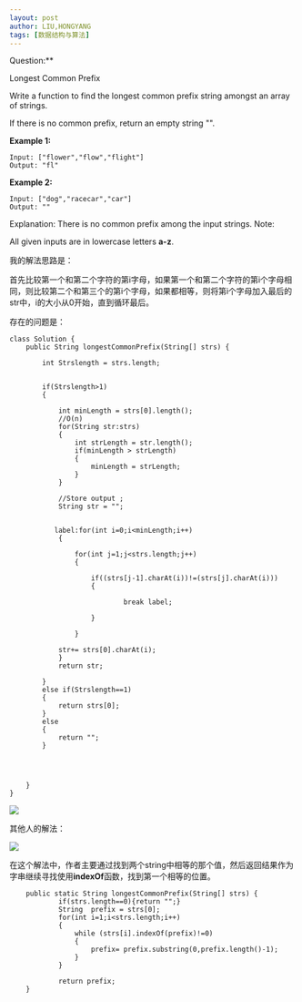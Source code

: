 ```yaml
---
layout: post
author: LIU,HONGYANG
tags: [数据结构与算法]
---
```






Question:**


Longest Common Prefix

Write a function to find the longest common prefix string amongst an array of strings.

If there is no common prefix, return an empty string "".

**Example 1:**


```{}
Input: ["flower","flow","flight"]
Output: "fl"
```

**Example 2:**

```{}
Input: ["dog","racecar","car"]
Output: ""

```


Explanation: There is no common prefix among the input strings.
Note:

All given inputs are in lowercase letters **a-z**.


我的解法思路是：

首先比较第一个和第二个字符的第i字母，如果第一个和第二个字符的第i个字母相同，则比较第二个和第三个的第i个字母，如果都相等，则将第i个字母加入最后的str中，i的大小从0开始，直到循环最后。


存在的问题是：


```{java}
class Solution {
    public String longestCommonPrefix(String[] strs) {
      
        int Strslength = strs.length;


        if(Strslength>1)
        {

            int minLength = strs[0].length();
            //O(n)
            for(String str:strs)
            {
                int strLength = str.length();
                if(minLength > strLength)
                {
                    minLength = strLength;
                }
            }

            //Store output ;
            String str = "";


           label:for(int i=0;i<minLength;i++)
            {

                for(int j=1;j<strs.length;j++)
                {

                    if((strs[j-1].charAt(i))!=(strs[j].charAt(i)))
                    {

                            break label;
                        
                    }

                }

            str+= strs[0].charAt(i);
            }
            return str;

        }
        else if(Strslength==1)
        {
            return strs[0];
        }
        else
        {
            return "";
        }

       

       
    }
}
```

![](https://tva1.sinaimg.cn/large/006tNbRwgy1ga11mrbnq7j30x20leq63.jpg)

其他人的解法：





![](https://tva1.sinaimg.cn/large/006tNbRwgy1ga15dg0wcmj308e0imabq.jpg)

在这个解法中，作者主要通过找到两个string中相等的那个值，然后返回结果作为字串继续寻找使用**indexOf**函数，找到第一个相等的位置。

```{}
    public static String longestCommonPrefix(String[] strs) {
            if(strs.length==0){return "";}
            String  prefix = strs[0];
            for(int i=1;i<strs.length;i++)
            {
                while (strs[i].indexOf(prefix)!=0)
                {
                    prefix= prefix.substring(0,prefix.length()-1);
                }
            }

            return prefix;
    }
```

